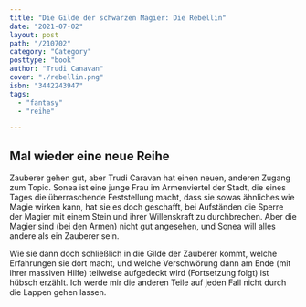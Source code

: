 ```yaml
---
title: "Die Gilde der schwarzen Magier: Die Rebellin"
date: "2021-07-02"
layout: post
path: "/210702"
category: "Category"
posttype: "book"
author: "Trudi Canavan"
cover: "./rebellin.png"
isbn: "3442243947"
tags:
  - "fantasy"
  - "reihe"

---
```

## Mal wieder eine neue Reihe

Zauberer gehen gut, aber Trudi Caravan hat einen neuen, anderen Zugang zum Topic. Sonea ist eine junge Frau im Armenviertel der Stadt, die eines Tages die überraschende Feststellung macht, dass sie sowas ähnliches wie Magie wirken kann, hat sie es doch geschafft, bei Aufständen die Sperre der Magier mit einem Stein und ihrer Willenskraft zu durchbrechen. Aber die Magier sind (bei den Armen) nicht gut angesehen, und Sonea will alles andere als ein Zauberer sein.

Wie sie dann doch schließlich in die Gilde der Zauberer kommt, welche Erfahrungen sie dort macht, und welche Verschwörung dann am Ende (mit ihrer massiven Hilfe) teilweise aufgedeckt wird (Fortsetzung folgt) ist hübsch erzählt. Ich werde mir die anderen Teile auf jeden Fall nicht durch die Lappen gehen lassen.
